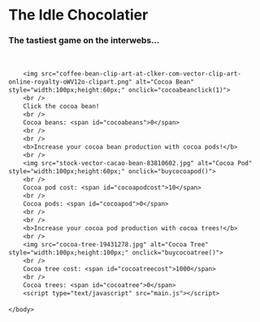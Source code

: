 <html>
	<head>
		<link rel="stylesheet" type="text/css" href="interface.css" />
	</head>
	<body>
	<h1>The Idle Chocolatier</h1>
	<h3>The tastiest game on the interwebs...</h3>
	<br/>
		
		<img src="coffee-bean-clip-art-at-clker-com-vector-clip-art-online-royalty-oWV12o-clipart.png" alt="Cocoa Bean" style="width:100px;height:60px;" onclick="cocoabeanclick(1)">
		<br />
		Click the cocoa bean!
		<br />
		Cocoa beans: <span id="cocoabeans">0</span>
		<br />
		<br />
		<b>Increase your cocoa bean production with cocoa pods!</b>
		<br />
		<img src="stock-vector-cacao-bean-83810602.jpg" alt="Cocoa Pod" style="width:100px;height:60px;" onclick="buycocoapod()">
		<br />
		Cocoa pod cost: <span id="cocoapodcost">10</span>
		<br />
		Cocoa pods: <span id="cocoapod">0</span>
		<br />
		<br />
		<b>Increase your cocoa pod production with cocoa trees!</b>
		<br />
		<img src="cocoa-tree-19431278.jpg" alt="Cocoa Tree" style="width:100px;height:100px;" onclick="buycocoatree()">
		<br />
		Cocoa tree cost: <span id="cocoatreecost">1000</span>
		<br />
		Cocoa trees: <span id="cocoatree">0</span>
		<script type="text/javascript" src="main.js"></script>
	
	</body>
</html>
